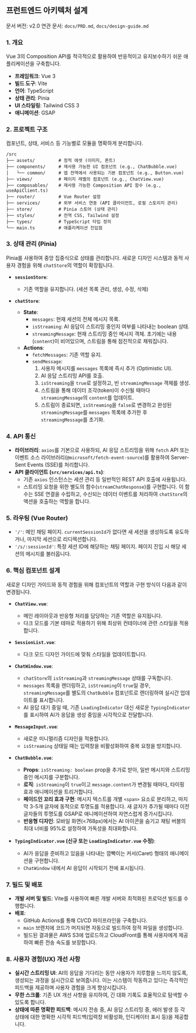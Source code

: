 ## 프런트엔드 아키텍처 설계

문서 버전: v2.0
연관 문서: `docs/PRD.md`, `docs/design-guide.md`

### 1. 개요

Vue 3의 Composition API를 적극적으로 활용하여 반응적이고 유지보수하기 쉬운 애플리케이션을 구축합니다.

- **프레임워크**: Vue 3
- **빌드 도구**: Vite
- **언어**: TypeScript
- **상태 관리**: Pinia
- **UI 스타일링**: Tailwind CSS 3
- **애니메이션**: GSAP

### 2. 프로젝트 구조

컴포넌트, 상태, 서비스 등 기능별로 모듈을 명확하게 분리합니다.

```
/src
├── assets/         # 정적 에셋 (이미지, 폰트)
├── components/     # 재사용 가능한 UI 컴포넌트 (e.g., ChatBubble.vue)
│   └── common/     # 앱 전역에서 사용되는 기본 컴포넌트 (e.g., Button.vue)
├── views/          # 페이지 레벨의 컴포넌트 (e.g., ChatView.vue)
├── composables/    # 재사용 가능한 Composition API 함수 (e.g., useApiClient.ts)
├── router/         # Vue Router 설정
├── services/       # 외부 서비스 연동 (API 클라이언트, 로컬 스토리지 관리)
├── store/          # Pinia 스토어 (상태 관리)
├── styles/         # 전역 CSS, Tailwind 설정
├── types/          # TypeScript 타입 정의
└── main.ts         # 애플리케이션 진입점
```

### 3. 상태 관리 (Pinia)

Pinia를 사용하여 중앙 집중식으로 상태를 관리합니다. 새로운 디자인 시스템과 동적 사용자 경험을 위해 `chatStore`의 역할이 확장됩니다.

-   **`sessionStore`**:
    -   기존 역할을 유지합니다. (세션 목록 관리, 생성, 수정, 삭제)

-   **`chatStore`**:
    -   **State**:
        -   `messages`: 현재 세션의 전체 메시지 목록.
        -   `isStreaming`: AI 응답이 스트리밍 중인지 여부를 나타내는 boolean 상태.
        -   `streamingMessage`: 현재 스트리밍 중인 메시지 객체. 초기에는 내용(`content`)이 비어있으며, 스트림을 통해 점진적으로 채워집니다.
    -   **Actions**:
        -   `fetchMessages`: 기존 역할 유지.
        -   `sendMessage`:
            1.  사용자 메시지를 `messages` 목록에 즉시 추가 (Optimistic UI).
            2.  AI 응답 스트리밍 API를 호출.
            3.  `isStreaming`을 `true`로 설정하고, 빈 `streamingMessage` 객체를 생성.
            4.  스트림을 통해 데이터 조각(token)이 수신될 때마다 `streamingMessage`의 `content`를 업데이트.
            5.  스트림이 종료되면, `isStreaming`을 `false`로 변경하고 완성된 `streamingMessage`를 `messages` 목록에 추가한 후 `streamingMessage`를 초기화.

### 4. API 통신

-   **라이브러리**: `axios`를 기본으로 사용하되, AI 응답 스트리밍을 위해 `fetch` API 또는 이벤트 소스 라이브러리(`@microsoft/fetch-event-source`)를 활용하여 Server-Sent Events (SSE)를 처리합니다.
-   **API 클라이언트 (`src/services/api.ts`)**:
    -   기존 `axios` 인스턴스는 세션 관리 등 일반적인 REST API 호출에 사용됩니다.
    -   스트리밍 요청을 위한 별도의 함수(`streamChatResponse`)를 구현합니다. 이 함수는 SSE 연결을 수립하고, 수신되는 데이터 이벤트를 처리하여 `chatStore`의 액션을 호출하는 역할을 합니다.

### 5. 라우팅 (Vue Router)

-   `'/'`: 메인 채팅 페이지. `currentSessionId`가 없다면 새 세션을 생성하도록 유도하거나, 마지막 세션으로 리디렉션합니다.
-   `'/s/:sessionId'`: 특정 세션 ID에 해당하는 채팅 페이지. 페이지 진입 시 해당 세션의 메시지를 불러옵니다.

### 6. 핵심 컴포넌트 설계

새로운 디자인 가이드와 동적 경험을 위해 컴포넌트의 역할과 구현 방식이 다음과 같이 변경됩니다.

-   **`ChatView.vue`**:
    -   메인 레이아웃과 반응형 처리를 담당하는 기존 역할은 유지됩니다.
    -   다크 모드를 기본 테마로 적용하기 위해 최상위 컨테이너에 관련 스타일을 적용합니다.

-   **`SessionList.vue`**:
    -   다크 모드 디자인 가이드에 맞춰 스타일을 업데이트합니다.

-   **`ChatWindow.vue`**:
    -   `chatStore`의 `isStreaming`과 `streamingMessage` 상태를 구독합니다.
    -   `messages` 목록을 렌더링하고, `isStreaming`이 `true`일 경우, `streamingMessage`를 별도의 `ChatBubble` 컴포넌트로 렌더링하여 실시간 업데이트를 표시합니다.
    -   AI 응답 대기 중일 때, 기존 `LoadingIndicator` 대신 새로운 `TypingIndicator`를 표시하여 AI가 응답을 생성 중임을 시각적으로 전달합니다.

-   **`MessageInput.vue`**:
    -   새로운 미니멀리즘 디자인을 적용합니다.
    -   `isStreaming` 상태일 때는 입력창을 비활성화하여 중복 요청을 방지합니다.

-   **`ChatBubble.vue`**:
    -   **Props**: `isStreaming: boolean` prop을 추가로 받아, 일반 메시지와 스트리밍 중인 메시지를 구분합니다.
    -   **로직**: `isStreaming`이 `true`이고 `message.content`가 변경될 때마다, 타이핑 효과 애니메이션을 트리거합니다.
    -   **페이드인 꼬리 효과 구현**: 메시지 텍스트를 개별 `<span>` 요소로 분리하고, 마지막 3-5개 글자에 동적으로 투명도를 적용합니다. 새 글자가 추가될 때마다 이전 글자들의 투명도를 GSAP로 애니메이션하여 자연스럽게 증가시킵니다.
    -   **반응형 디자인**: 모바일 화면(<768px)에서는 AI 아이콘을 숨기고 채팅 버블의 최대 너비를 95%로 설정하여 가독성을 최대화합니다.

-   **`TypingIndicator.vue` (신규 또는 `LoadingIndicator.vue` 수정)**:
    -   AI가 응답을 준비하고 있음을 나타내는 깜빡이는 커서(Caret) 형태의 애니메이션을 구현합니다.
    -   `ChatWindow` 내에서 AI 응답이 시작되기 전에 표시됩니다.

### 7. 빌드 및 배포

-   **개발 서버 및 빌드**: Vite를 사용하여 빠른 개발 서버와 최적화된 프로덕션 빌드를 수행합니다.
-   **배포**:
    -   GitHub Actions를 통해 CI/CD 파이프라인을 구축합니다.
    -   `main` 브랜치에 코드가 머지되면 자동으로 빌드하여 정적 파일을 생성합니다.
    -   빌드된 결과물은 AWS S3에 업로드하고 CloudFront를 통해 사용자에게 제공하여 빠른 전송 속도를 보장합니다.

### 8. 사용자 경험(UX) 개선 사항

-   **실시간 스트리밍 UI**: AI의 응답을 기다리는 동안 사용자가 지루함을 느끼지 않도록, 생성되는 과정을 실시간으로 보여줍니다. 이는 시스템이 작동하고 있다는 즉각적인 피드백을 제공하며 사용자 경험을 크게 향상시킵니다.
-   **무한 스크롤**: 기존 UX 개선 사항을 유지하여, 긴 대화 기록도 효율적으로 탐색할 수 있도록 합니다.
-   **상태에 따른 명확한 피드백**: 메시지 전송 중, AI 응답 스트리밍 중, 에러 발생 등 각 상태에 대한 명확한 시각적 피드백(입력창 비활성화, 인디케이터 표시 등)을 제공합니다.
